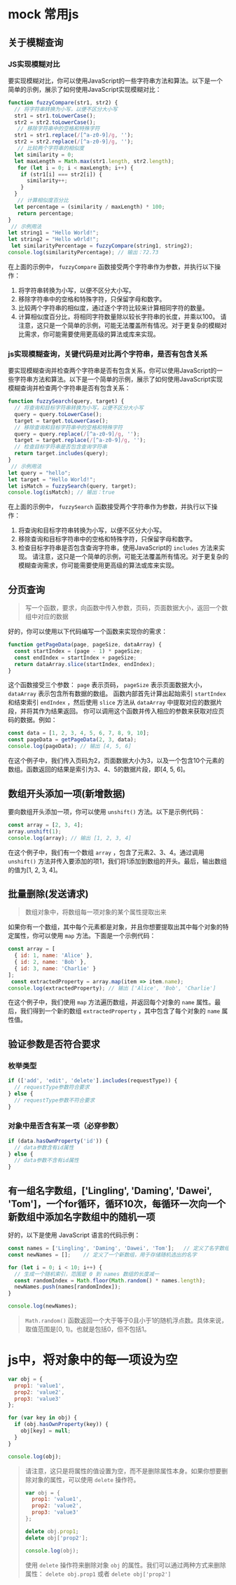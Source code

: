 # mock 常用js

## 关于模糊查询

### JS实现模糊对比

要实现模糊对比，你可以使用JavaScript的一些字符串方法和算法。以下是一个简单的示例，展示了如何使用JavaScript实现模糊对比：
```js
function fuzzyCompare(str1, str2) {
  // 将字符串转换为小写，以便不区分大小写
  str1 = str1.toLowerCase();
  str2 = str2.toLowerCase();
   // 移除字符串中的空格和特殊字符
  str1 = str1.replace(/[^a-z0-9]/g, '');
  str2 = str2.replace(/[^a-z0-9]/g, '');
   // 比较两个字符串的相似度
  let similarity = 0;
  let maxLength = Math.max(str1.length, str2.length);
   for (let i = 0; i < maxLength; i++) {
    if (str1[i] === str2[i]) {
      similarity++;
    }
  }
   // 计算相似度百分比
  let percentage = (similarity / maxLength) * 100;
   return percentage;
}
 // 示例用法
let string1 = "Hello World!";
let string2 = "Hello w0rld!";
 let similarityPercentage = fuzzyCompare(string1, string2);
console.log(similarityPercentage); // 输出：72.73
```

在上面的示例中， `fuzzyCompare` 函数接受两个字符串作为参数，并执行以下操作：

 1. 将字符串转换为小写，以便不区分大小写。
2. 移除字符串中的空格和特殊字符，只保留字母和数字。
3. 比较两个字符串的相似度，通过逐个字符比较来计算相同字符的数量。
4. 计算相似度百分比，将相同字符数量除以较长字符串的长度，并乘以100。
 请注意，这只是一个简单的示例，可能无法覆盖所有情况。对于更复杂的模糊对比需求，你可能需要使用更高级的算法或库来实现。

### js实现模糊查询，关键代码是对比两个字符串，是否有包含关系

要实现模糊查询并检查两个字符串是否有包含关系，你可以使用JavaScript的一些字符串方法和算法。以下是一个简单的示例，展示了如何使用JavaScript实现模糊查询并检查两个字符串是否有包含关系：
```js
function fuzzySearch(query, target) {
  // 将查询和目标字符串转换为小写，以便不区分大小写
  query = query.toLowerCase();
  target = target.toLowerCase();
  // 移除查询和目标字符串中的空格和特殊字符
  query = query.replace(/[^a-z0-9]/g, '');
  target = target.replace(/[^a-z0-9]/g, '');
  // 检查目标字符串是否包含查询字符串
  return target.includes(query);
}
 // 示例用法
let query = "hello";
let target = "Hello World!";
let isMatch = fuzzySearch(query, target);
console.log(isMatch); // 输出：true
```

在上面的示例中， `fuzzySearch` 函数接受两个字符串作为参数，并执行以下操作：

 1. 将查询和目标字符串转换为小写，以便不区分大小写。
2. 移除查询和目标字符串中的空格和特殊字符，只保留字母和数字。
3. 检查目标字符串是否包含查询字符串，使用JavaScript的 `includes` 方法来实现。
 请注意，这只是一个简单的示例，可能无法覆盖所有情况。对于更复杂的模糊查询需求，你可能需要使用更高级的算法或库来实现。

## 分页查询

> 写一个函数，要求，向函数中传入参数，页码，页面数据大小，返回一个数组中对应的数据

好的，你可以使用以下代码编写一个函数来实现你的需求：
```js
function getPageData(page, pageSize, dataArray) {
  const startIndex = (page - 1) * pageSize;
  const endIndex = startIndex + pageSize;
  return dataArray.slice(startIndex, endIndex);
}
```

这个函数接受三个参数： `page` 表示页码， `pageSize` 表示页面数据大小， `dataArray` 表示包含所有数据的数组。
 函数内部首先计算出起始索引 `startIndex` 和结束索引 `endIndex` ，然后使用 `slice` 方法从 `dataArray` 中提取对应的数据片段，并将其作为结果返回。
 你可以调用这个函数并传入相应的参数来获取对应页码的数据。例如：

```js
const data = [1, 2, 3, 4, 5, 6, 7, 8, 9, 10];
const pageData = getPageData(2, 3, data);
console.log(pageData); // 输出 [4, 5, 6]
```

在这个例子中，我们传入页码为2，页面数据大小为3，以及一个包含10个元素的数组。函数返回的结果是索引为3、4、5的数据片段，即[4, 5, 6]。

## 数组开头添加一项(新增数据)

要向数组开头添加一项，你可以使用 `unshift()` 方法。以下是示例代码：
```js
const array = [2, 3, 4];
array.unshift(1);
console.log(array); // 输出 [1, 2, 3, 4]
```

在这个例子中，我们有一个数组 `array` ，包含了元素2、3、4。通过调用 `unshift()` 方法并传入要添加的项1，我们将1添加到数组的开头。最后，输出数组的值为[1, 2, 3, 4]。

## 批量删除(发送请求)

> 数组对象中，将数组每一项对象的某个属性提取出来

如果你有一个数组，其中每个元素都是对象，并且你想要提取出其中每个对象的特定属性，你可以使用 `map` 方法。下面是一个示例代码：
```js
const array = [
  { id: 1, name: 'Alice' },
  { id: 2, name: 'Bob' },
  { id: 3, name: 'Charlie' }
];
 const extractedProperty = array.map(item => item.name);
console.log(extractedProperty); // 输出 ['Alice', 'Bob', 'Charlie']
```

在这个例子中，我们使用 `map` 方法遍历数组，并返回每个对象的 `name` 属性。最后，我们得到一个新的数组 `extractedProperty` ，其中包含了每个对象的 `name` 属性值。

## 验证参数是否符合要求

### 枚举类型

```js
if (['add', 'edit', 'delete'].includes(requestType)) {
  // requestType参数符合要求
} else {
  // requestType参数不符合要求
}
```

### 对象中是否含有某一项（必穿参数）

```js
if (data.hasOwnProperty('id')) {
  // data参数含有id属性
} else {
  // data参数不含有id属性
}
```

## 有一组名字数组，['Lingling', 'Daming', 'Dawei', 'Tom']，一个for循环，循环10次，每循环一次向一个新数组中添加名字数组中的随机一项

好的，以下是使用 JavaScript 语言的代码示例：
```js
const names = ['Lingling', 'Daming', 'Dawei', 'Tom'];	// 定义了名字数组
const newNames = [];	// 定义了一个新数组，用于存储随机选出的名字

for (let i = 0; i < 10; i++) {
  // 生成一个随机索引，范围是 0 到 names 数组的长度减一
  const randomIndex = Math.floor(Math.random() * names.length);
  newNames.push(names[randomIndex]);
}

console.log(newNames);
```

> `Math.random()` 函数返回一个大于等于0且小于1的随机浮点数。具体来说，取值范围是[0, 1)。也就是包括0，但不包括1。



# js中，将对象中的每一项设为空

```js
var obj = {
  prop1: 'value1',
  prop2: 'value2',
  prop3: 'value3'
};

for (var key in obj) {
  if (obj.hasOwnProperty(key)) {
    obj[key] = null;
  }
}

console.log(obj);
```

> 请注意，这只是将属性的值设置为空，而不是删除属性本身。如果你想要删除对象的属性，可以使用 `delete` 操作符。
>
> ```js
> var obj = {
>   prop1: 'value1',
>   prop2: 'value2',
>   prop3: 'value3'
> };
> 
> delete obj.prop1;
> delete obj['prop2'];
> 
> console.log(obj);
> ```
>
> 使用 `delete` 操作符来删除对象 `obj` 的属性。我们可以通过两种方式来删除属性： `delete obj.prop1`  或者  `delete obj['prop2']` 
